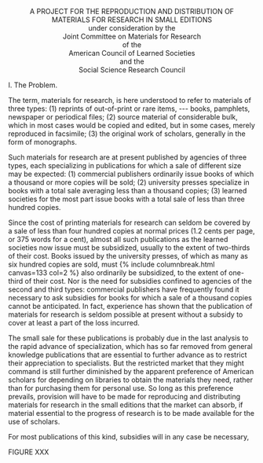 <div style="text-align: center">

A PROJECT FOR THE REPRODUCTION AND DISTRIBUTION OF   
MATERIALS FOR RESEARCH IN SMALL EDITIONS   
under consideration by the   
Joint Committee on Materials for Research   
of the   
American Council of Learned Societies   
and the   
Social Science Research Council 

</div>

I. The Problem. 

The term, materials for research, is 
here understood to refer to materials of 
three types: (1) reprints of out-of-print 
or rare items, --- books, pamphlets, newspaper or periodical files; (2) source material of considerable bulk, which in most 
cases would be copied and edited, but in 
some cases, merely reproduced in facsimile; (3) the original work of scholars, 
generally in the form of monographs. 

Such materials for research are at 
present published by agencies of three 
types, each specializing in publications 
for which a sale of different size may be 
expected: (1) commercial publishers ordinarily issue books of which a thousand 
or more copies will be sold; (2) university presses specialize in books with a 
total sale averaging less than a thousand 
copies; (3) learned societies for the most 
part issue books with a total sale of 
less than three hundred copies. 

Since the cost of printing materials 
for research can seldom be covered by a 
sale of less than four hundred copies at 
normal prices (1.2 cents per page, or 375 
words for a cent), almost all such publications as the learned societies now issue 
must be subsidized, usually to the extent 
of two-thirds of their cost. Books issued 
by the university presses, of which as 
many as six hundred copies are sold, must {% include columnbreak.html canvas=133 col=2 %} also ordinarily be subsidized, to the extent of one-third of their cost. Nor is 
the need for subsidies confined to agencies 
of the second and third types: commercial
publishers have frequently found it necessary to ask subsidies for books for which 
a sale of a thousand copies cannot be anticipated. In fact, experience has shown 
that the publication of materials for research is seldom possible at present without a subsidy to cover at least a part of 
the loss incurred. 

The small sale for these publications 
is probably due in the last analysis to 
the rapid advance of specialization, which 
has so far removed from general knowledge 
publications that are essential to further
advance as to restrict their appreciation 
to specialists. But the restricted market 
that they might command is still further 
diminished by the apparent preference of 
American scholars for depending on libraries to obtain the materials they need, 
rather than for purchasing them for personal use. So long as this preference prevails, provision will have to be made for 
reproducing and distributing materials for 
research in the small editions that the 
market can absorb, if material essential 
to the progress of research is to be made 
available for the use of scholars. 

For most publications of this kind, 
subsidies will in any case be necessary, 

FIGURE XXX 
